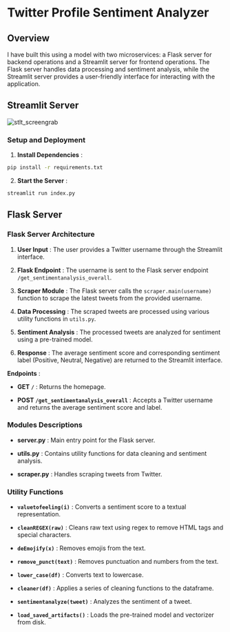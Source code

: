 # Twitter Profile Sentiment Analyzer  

## Overview 

I have built this using a model with two microservices: a Flask server for backend operations and a Streamlit server for frontend operations. The Flask server handles data processing and sentiment analysis, while the Streamlit server provides a user-friendly interface for interacting with the application.

## Streamlit Server 

![stlt_screengrab](https://github.com/user-attachments/assets/e498c5c8-21f2-4a40-9c62-a7838a80f6ee)

### Setup and Deployment 

 
1. **Install Dependencies** :

```bash
pip install -r requirements.txt
```
 
2. **Start the Server** :

```bash
streamlit run index.py
```

## Flask Server 


### Flask Server Architecture 
 
1. **User Input** : The user provides a Twitter username through the Streamlit interface.
 
2. **Flask Endpoint** : The username is sent to the Flask server endpoint `/get_sentimentanalysis_overall`.
 
3. **Scraper Module** : The Flask server calls the `scraper.main(username)` function to scrape the latest tweets from the provided username.
 
4. **Data Processing** : The scraped tweets are processed using various utility functions in `utils.py`.
 
5. **Sentiment Analysis** : The processed tweets are analyzed for sentiment using a pre-trained model.
 
6. **Response** : The average sentiment score and corresponding sentiment label (Positive, Neutral, Negative) are returned to the Streamlit interface.



**Endpoints** : 
  - **GET `/`** : Returns the homepage.
 
  - **POST `/get_sentimentanalysis_overall`** : Accepts a Twitter username and returns the average sentiment score and label.

### Modules Descriptions 
 
- **server.py** : Main entry point for the Flask server.
 
- **utils.py** : Contains utility functions for data cleaning and sentiment analysis.
 
- **scraper.py** : Handles scraping tweets from Twitter.


### Utility Functions 
 
- **`valuetofeeling(i)`** : Converts a sentiment score to a textual representation.
 
- **`cleanREGEX(raw)`** : Cleans raw text using regex to remove HTML tags and special characters.
 
- **`deEmojify(x)`** : Removes emojis from the text.
 
- **`remove_punct(text)`** : Removes punctuation and numbers from the text.
 
- **`lower_case(df)`** : Converts text to lowercase.
 
- **`cleaner(df)`** : Applies a series of cleaning functions to the dataframe.
 
- **`sentimentanalyze(tweet)`** : Analyzes the sentiment of a tweet.
 
- **`load_saved_artifacts()`** : Loads the pre-trained model and vectorizer from disk.


